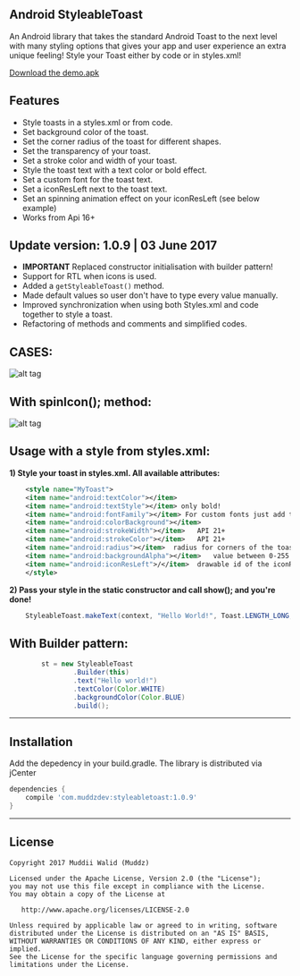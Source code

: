 ## Android StyleableToast

An Android library that takes the standard Android Toast to the next level with many styling options that gives your app and user experience an extra unique feeling! Style your Toast either by code or in styles.xml!

<a href="https://github.com/Muddz/StyleableToast/raw/master/demo.apk">Download the demo.apk</a>


## Features

- Style toasts in a styles.xml or from code.
- Set background color of the toast.
- Set the corner radius of the toast for different shapes.
- Set the transparency of your toast.
- Set a stroke color and width of your toast.
- Style the toast text with a text color or bold effect.
- Set a custom font for the toast text.
- Set a iconResLeft next to the toast text.
- Set an spinning animation effect on your iconResLeft (see below example)
- Works from Api 16+

## Update version: 1.0.9 |  03 June 2017
- **IMPORTANT** Replaced constructor initialisation with builder pattern!
- Support for RTL when icons is used.
- Added a `getStyleableToast()` method.
- Made default values so user don't have to type every value manually.
- Improved synchronization when using both Styles.xml and code together to style a toast.
- Refactoring of methods and comments and simplified codes.


## CASES:
![alt tag](https://github.com/Muddz/StyleableToast/blob/master/showcase.png)

## With spinIcon(); method:
![alt tag](https://media.giphy.com/media/hoq66naJQkECI/giphy.gif)


## Usage with a style from styles.xml:


**1) Style your toast in styles.xml. All available attributes:**
```xml
    <style name="MyToast">
    <item name="android:textColor"></item>
    <item name="android:textStyle"></item> only bold!
    <item name="android:fontFamily"></item> For custom fonts just add the path -> fonts/myfont.ttf
    <item name="android:colorBackground"></item>
    <item name="android:strokeWidth"></item>   API 21+
    <item name="android:strokeColor"></item>   API 21+
    <item name="android:radius"></item>  radius for corners of the toast shape
    <item name="android:backgroundAlpha"></item>   value between 0-255 where 255 is full solid
    <item name="android:iconResLeft">/</item>  drawable id of the iconResLeft. R.drawable.xx
    </style>
```

**2) Pass your style in the static constructor and call show(); and you're done!**

```java
    StyleableToast.makeText(context, "Hello World!", Toast.LENGTH_LONG, R.style.StyledToast).show();
```

## With Builder pattern:
```java
        st = new StyleableToast
                .Builder(this)
                .text("Hello world!")
                .textColor(Color.WHITE)
                .backgroundColor(Color.BLUE)
                .build();
```

-----
    
## Installation

Add the depedency in your build.gradle. The library is distributed via jCenter

```groovy
dependencies {
    compile 'com.muddzdev:styleabletoast:1.0.9'   
}
```
 ----

## License

    Copyright 2017 Muddii Walid (Muddz)

    Licensed under the Apache License, Version 2.0 (the "License");
    you may not use this file except in compliance with the License.
    You may obtain a copy of the License at

       http://www.apache.org/licenses/LICENSE-2.0

    Unless required by applicable law or agreed to in writing, software
    distributed under the License is distributed on an "AS IS" BASIS,
    WITHOUT WARRANTIES OR CONDITIONS OF ANY KIND, either express or implied.
    See the License for the specific language governing permissions and
    limitations under the License.
